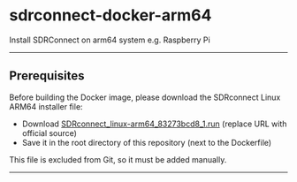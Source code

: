 # sdrconnect-docker-arm64
Install SDRConnect on arm64 system e.g. Raspberry Pi

---

## Prerequisites

Before building the Docker image, please download the SDRconnect Linux ARM64 installer file:

- Download [SDRconnect_linux-arm64_83273bcd8_1.run](https://example.com/path/to/SDRconnect_linux-arm64_83273bcd8_1.run) (replace URL with official source)
- Save it in the root directory of this repository (next to the Dockerfile)

This file is excluded from Git, so it must be added manually.

---

